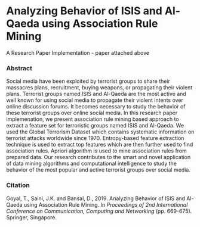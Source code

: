 # Analyzing Behavior of ISIS and Al-Qaeda using Association Rule Mining
A Research Paper Implementation - paper attached above

### Abstract

Social media have been exploited by terrorist groups to share their massacres plans, recruitment, buying weapons, or propagating their violent plans. Terrorist groups named ISIS and Al-Qaeda are the most active and well known for using social media to propagate their violent intents over online discussion forums. It becomes necessary to study the behavior of these terrorist groups over online social media. In this research paper implemenation, we present association rule mining based approach to extract a feature set for terroristic groups named ISIS and Al-Qaeda. We used the Global Terrorism Dataset which contains systematic information on terrorist attacks worldwide since 1970. Entropy-based feature extraction technique is used to extract top features which are then further used to find association rules. Apriori algorithm is used to mine association rules from prepared data. Our research contributes to the smart and novel application of data mining algorithms and computational intelligence to study the behavior of the most popular and active terrorist groups over social media.

### Citation

Goyal, T., Saini, J.K. and Bansal, D., 2019. Analyzing Behavior of ISIS and Al-Qaeda using Association Rule Mining. In *Proceedings of 2nd International Conference on Communication, Computing and Networking* (pp. 669-675). Springer, Singapore.

